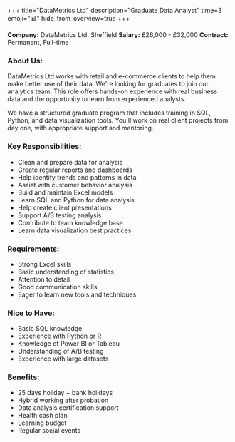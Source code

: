 +++
title="DataMetrics Ltd"
description="Graduate Data Analyst"
time=3
emoji="📊"
hide_from_overview=true
+++

**Company:** DataMetrics Ltd, Sheffield
**Salary:** £26,000 - £32,000
**Contract:** Permanent, Full-time

### About Us:

DataMetrics Ltd works with retail and e-commerce clients to help them make better use of their data. We're looking for graduates to join our analytics team. This role offers hands-on experience with real business data and the opportunity to learn from experienced analysts.

We have a structured graduate program that includes training in SQL, Python, and data visualization tools. You'll work on real client projects from day one, with appropriate support and mentoring.

### Key Responsibilities:

- Clean and prepare data for analysis
- Create regular reports and dashboards
- Help identify trends and patterns in data
- Assist with customer behavior analysis
- Build and maintain Excel models
- Learn SQL and Python for data analysis
- Help create client presentations
- Support A/B testing analysis
- Contribute to team knowledge base
- Learn data visualization best practices

### Requirements:

- Strong Excel skills
- Basic understanding of statistics
- Attention to detail
- Good communication skills
- Eager to learn new tools and techniques

### Nice to Have:

- Basic SQL knowledge
- Experience with Python or R
- Knowledge of Power BI or Tableau
- Understanding of A/B testing
- Experience with large datasets

### Benefits:

- 25 days holiday + bank holidays
- Hybrid working after probation
- Data analysis certification support
- Health cash plan
- Learning budget
- Regular social events

